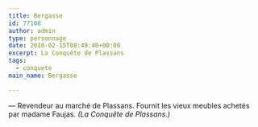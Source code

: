 ```yaml
---
title: Bergasse
id: 77108
author: admin
type: personnage
date: 2010-02-15T08:49:40+00:00
excerpt: La Conquête de Plassans
tags:
  - conquete
main_name: Bergasse

---
```

— Revendeur au marché de Plassans. Fournit les vieux meubles achetés par madame Faujas. _(La Conquête de Plassans.)_